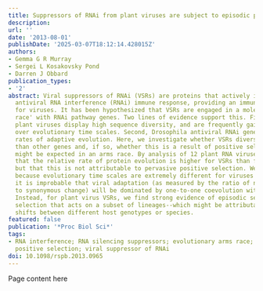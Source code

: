 ```yaml
---
title: Suppressors of RNAi from plant viruses are subject to episodic positive selection
description:
url: ''
date: '2013-08-01'
publishDate: '2025-03-07T18:12:14.428015Z'
authors:
- Gemma G R Murray
- Sergei L Kosakovsky Pond
- Darren J Obbard
publication_types:
- '2'
abstract: Viral suppressors of RNAi (VSRs) are proteins that actively inhibit the
  antiviral RNA interference (RNAi) immune response, providing an immune evasion route
  for viruses. It has been hypothesized that VSRs are engaged in a molecular 'arms
  race' with RNAi pathway genes. Two lines of evidence support this. First, VSRs from
  plant viruses display high sequence diversity, and are frequently gained and lost
  over evolutionary time scales. Second, Drosophila antiviral RNAi genes show high
  rates of adaptive evolution. Here, we investigate whether VSRs diversify faster
  than other genes and, if so, whether this is a result of positive selection, as
  might be expected in an arms race. By analysis of 12 plant RNA viruses, we show
  that the relative rate of protein evolution is higher for VSRs than for other genes,
  but that this is not attributable to pervasive positive selection. We argue that,
  because evolutionary time scales are extremely different for viruses and eukaryotes,
  it is improbable that viral adaptation (as measured by the ratio of non-synonymous
  to synonymous change) will be dominated by one-to-one coevolution with eukaryotes.
  Instead, for plant virus VSRs, we find strong evidence of episodic selection--diversifying
  selection that acts on a subset of lineages--which might be attributable to frequent
  shifts between different host genotypes or species.
featured: false
publication: '*Proc Biol Sci*'
tags:
- RNA interference; RNA silencing suppressors; evolutionary arms race; molecular evolution;
  positive selection; viral suppressor of RNAi
doi: 10.1098/rspb.2013.0965
---
```


Page content here